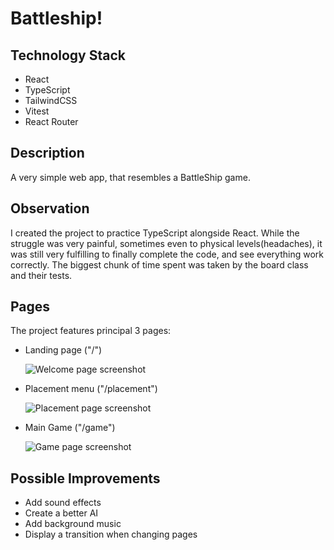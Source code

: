 # Battleship!

## Technology Stack
 - React
 - TypeScript
 - TailwindCSS
 - Vitest
 - React Router

## Description
A very simple web app, that resembles a BattleShip game.

## Observation
I created the project to practice TypeScript alongside React.
While the struggle was very painful, sometimes even to physical levels(headaches),
it was still very fulfilling to finally complete the code, and see everything work correctly.
The biggest chunk of time spent was taken by the board class and their tests.

## Pages
The project features principal 3 pages:
   + Landing page ("/")
     
     ![Welcome page screenshot](https://github.com/WillAvatec/battleship-react/assets/115133403/7ce66dde-1cb0-4dde-ac18-9f7796cfd9a8)
     
   + Placement menu ("/placement")

     ![Placement page screenshot](https://github.com/WillAvatec/battleship-react/assets/115133403/9b8e063f-2729-4e11-bb57-73ab8d4b8c65)
     
   + Main Game ("/game")

     ![Game page screenshot](https://github.com/WillAvatec/battleship-react/assets/115133403/b82abf23-7cb4-45f9-a40f-8c2230bcdc5e)

## Possible Improvements
- Add sound effects
- Create a better AI
- Add background music
- Display a transition when changing pages
